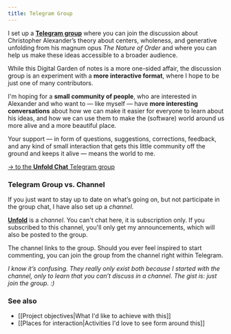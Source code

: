 ```yaml
---
title: Telegram Group
---
```


I set up a [**Telegram group**](https://t.me/nature_of_order_chat) where you can join the discussion about  Christopher Alexander’s theory about centers, wholeness, and generative unfolding from his magnum opus *The Nature of Order* and where you can help us make these ideas accessible to a broader audience.

While this Digital Garden of notes is a more one-sided affair, the discussion group is an experiment with a **more interactive format**, where I hope to be just one of many contributors.

I'm hoping for a **small community of people**, who are interested in Alexander and who want to — like myself — have **more interesting conversations** about how we can make it easier for everyone to learn about his ideas, and how we can use them to make the (software) world around us more alive and a more beautiful place.

Your support — in form of questions, suggestions, corrections, feedback, and any kind of small interaction that gets this little community off the ground and keeps it alive — means the world to me.

[-> to the **Unfold Chat** Telegram group](https://t.me/nature_of_order_chat)

### Telegram Group vs. Channel
If you just want to stay up to date on what’s going on, but not participate in the group chat, I have also set up a _channel_.

[**Unfold**](https://t.me/nature_of_order) is a _channel_. You can't chat here, it is subscription only. If you subscribed to this channel, you'll only get my announcements, which will also be posted to the group.

The channel links to the group. Should you ever feel inspired to start commenting, you can join the group from the channel right within Telegram.

*I know it’s confusing. They really only exist both because I started with the channel, only to learn that you can’t discuss in a channel. The gist is: just join the group. :)*

### See also
- [[Project objectives|What I'd like to achieve with this]]
- [[Places for interaction|Activities I'd love to see form around this]]

